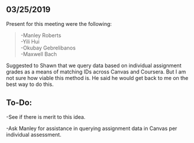 ## 03/25/2019
Present for this meeting were the following:  
> -Manley Roberts  
> -Yili Hui  
> -Okubay Gebrelibanos  
> -Maxwell Bach 

Suggested to Shawn that we query data based on individual assignment grades as a means of matching IDs across Canvas and Coursera.
But I am not sure how viable this method is. He said he would get back to me on the best way to do this.

## To-Do:

-See if there is merit to this idea.

-Ask Manley for assistance in querying assignment data in Canvas per individual assessment.
